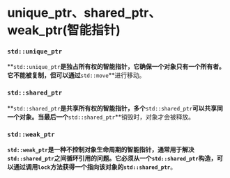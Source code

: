 # unique_ptr、shared_ptr、weak_ptr(智能指针)

### **`std::unique_ptr`**

**`std::unique_ptr`**是独占所有权的智能指针，它确保一个对象只有一个所有者。它不能被复制，但可以通过**`std::move`**进行移动。

### **`std::shared_ptr`**

**`std::shared_ptr`**是共享所有权的智能指针，多个**`std::shared_ptr`**可以共享同一个对象。当最后一个**`std::shared_ptr`**销毁时，对象才会被释放。

### **`std::weak_ptr`**

**`std::weak_ptr`**是一种不控制对象生命周期的智能指针，通常用于解决**`std::shared_ptr`**之间循环引用的问题。它必须从一个**`std::shared_ptr`**构造，可以通过调用**`lock`**方法获得一个指向该对象的**`std::shared_ptr`**。